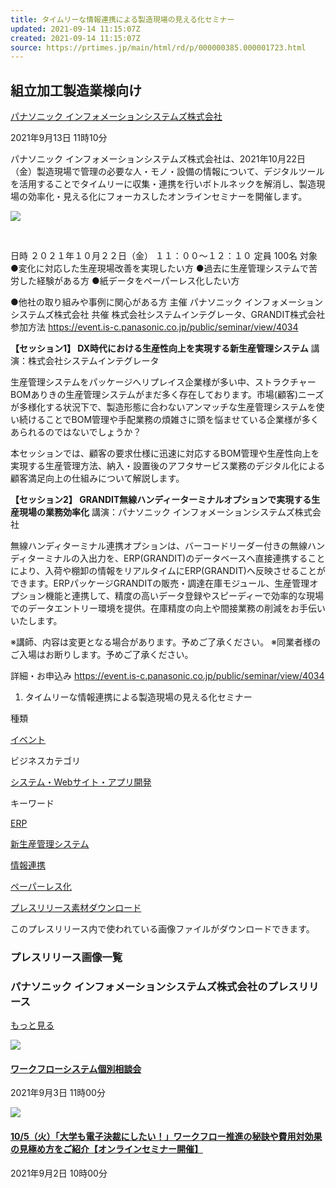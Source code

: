 ```yaml
---
title: タイムリーな情報連携による製造現場の見える化セミナー
updated: 2021-09-14 11:15:07Z
created: 2021-09-14 11:15:07Z
source: https://prtimes.jp/main/html/rd/p/000000385.000001723.html
---
```


## 組立加工製造業様向け

 [パナソニック インフォメーションシステムズ株式会社](https://prtimes.jp/main/html/searchrlp/company_id/1723)

2021年9月13日 11時10分

パナソニック インフォメーションシステムズ株式会社は、2021年10月22日（金）製造現場で管理の必要な人・モノ・設備の情報について、デジタルツールを活用することでタイムリーに収集・連携を行いボトルネックを解消し、製造現場の効率化・見える化にフォーカスしたオンラインセミナーを開催します。

![](https://prtimes.jp/i/1723/385/resize/d1723-385-2b6e0250d81bb84d15c5-0.jpg)

​

日時２０２１年１０月２２日（金） １１：００～１２：１０ 定員100名対象●変化に対応した生産現場改善を実現したい方
●過去に生産管理システムで苦労した経験がある方
●紙データをペーパーレス化したい方

●他社の取り組みや事例に関心がある方主催パナソニック インフォメーションシステムズ株式会社共催株式会社システムインテグレータ、GRANDIT株式会社参加方法 https://event.is-c.panasonic.co.jp/public/seminar/view/4034  

**【セッション1】
DX時代における生産性向上を実現する新生産管理システム**
講演：株式会社システムインテグレータ

生産管理システムをパッケージへリプレイス企業様が多い中、ストラクチャーBOMありきの生産管理システムがまだ多く存在しております。市場(顧客)ニーズが多様化する状況下で、製造形態に合わないアンマッチな生産管理システムを使い続けることでBOM管理や手配業務の煩雑さに頭を悩ませている企業様が多くあられるのではないでしょうか？

本セッションでは、顧客の要求仕様に迅速に対応するBOM管理や生産性向上を実現する生産管理方法、納入・設置後のアフタサービス業務のデジタル化による顧客満足向上の仕組みについて解説します。

**【セッション2】
GRANDIT無線ハンディーターミナルオプションで実現する生産現場の業務効率化**
講演：パナソニック インフォメーションシステムズ株式会社

無線ハンディターミナル連携オプションは、バーコードリーダー付きの無線ハンディターミナルの入出力を、ERP(GRANDIT)のデータベースへ直接連携することにより、入荷や棚卸の情報をリアルタイムにERP(GRANDIT)へ反映させることができます。ERPパッケージGRANDITの販売・調達在庫モジュール、生産管理オプション機能と連携して、精度の高いデータ登録やスピーディーで効率的な現場でのデータエントリー環境を提供。在庫精度の向上や間接業務の削減をお手伝いいたします。

※講師、内容は変更となる場合があります。予めご了承ください。
※同業者様のご入場はお断りします。予めご了承ください。

詳細・お申込み
https://event.is-c.panasonic.co.jp/public/seminar/view/4034

1. タイムリーな情報連携による製造現場の見える化セミナー

種類

[イベント](https://prtimes.jp/main/html/searchrlp/release_type_id/02)

ビジネスカテゴリ

[システム・Webサイト・アプリ開発](https://prtimes.jp/main/html/searchbiscate/busi_cate_id/002/lv2/9/)

キーワード

[ERP](https://prtimes.jp/topics/keywords/ERP)

[新生産管理システム](https://prtimes.jp/topics/keywords/%E6%96%B0%E7%94%9F%E7%94%A3%E7%AE%A1%E7%90%86%E3%82%B7%E3%82%B9%E3%83%86%E3%83%A0)

[情報連携](https://prtimes.jp/topics/keywords/%E6%83%85%E5%A0%B1%E9%80%A3%E6%90%BA)

[ペーパーレス化](https://prtimes.jp/topics/keywords/%E3%83%9A%E3%83%BC%E3%83%91%E3%83%BC%E3%83%AC%E3%82%B9%E5%8C%96)

 [プレスリリース素材ダウンロード](https://prtimes.jp/im/action.php?run=html&page=releaseimage&company_id=1723&release_id=385)

このプレスリリース内で使われている画像ファイルがダウンロードできます。

### プレスリリース画像一覧

### パナソニック インフォメーションシステムズ株式会社のプレスリリース

 [もっと見る](https://prtimes.jp/main/html/searchrlp/company_id/1723)

 [![](https://prtimes.jp/i/1723/384/thumb/223x148/d1723-384-e0bdf73b2e365d685091-0.jpg)](https://prtimes.jp/main/html/rd/p/000000384.000001723.html)

####   [ワークフローシステム個別相談会](https://prtimes.jp/main/html/rd/p/000000384.000001723.html)

2021年9月3日 11時00分

 [![](https://prtimes.jp/i/1723/382/thumb/223x148/d1723-382-99390edba381f75dc20d-0.png)](https://prtimes.jp/main/html/rd/p/000000382.000001723.html)

####   [10/5（火）「大学も電子決裁にしたい！」ワークフロー推進の秘訣や費用対効果の見極め方をご紹介【オンラインセミナー開催】](https://prtimes.jp/main/html/rd/p/000000382.000001723.html)

2021年9月2日 10時00分